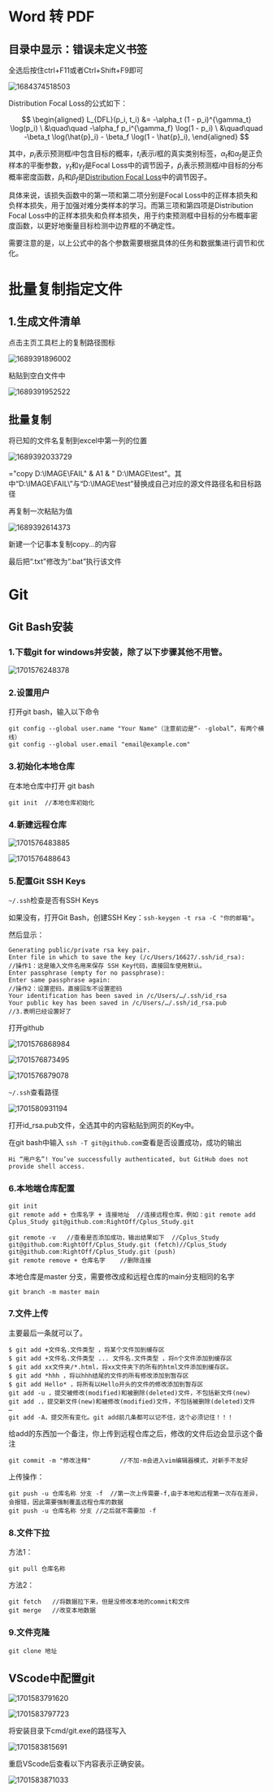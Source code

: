 # Word 转 PDF

## 目录中显示：错误未定义书签

全选后按住ctrl+F11或者Ctrl+Shift+F9即可

![1684374518503](image/Windows操作/1684374518503.png)

Distribution Focal Loss的公式如下：

$$
\begin{aligned}
L_{DFL}(p_i, t_i) &= -\alpha_t (1 - p_i)^{\gamma_t} \log(p_i) \
&\quad\quad -\alpha_f p_i^{\gamma_f} \log(1 - p_i) \
&\quad\quad -\beta_t \log(\hat{p}_i) - \beta_f \log(1 - \hat{p}_i),
\end{aligned}
$$

其中，$p_i$表示预测框$i$中包含目标的概率，$t_i$表示$i$框的真实类别标签，$\alpha_t$和$\alpha_f$是正负样本的平衡参数，$\gamma_t$和$\gamma_f$是Focal Loss中的调节因子，$\hat{p}_i$表示预测框$i$中目标的分布概率密度函数，$\beta_t$和$\beta_f$是[Distribution Focal Loss]()中的调节因子。

具体来说，该损失函数中的第一项和第二项分别是Focal Loss中的正样本损失和负样本损失，用于加强对难分类样本的学习。而第三项和第四项是Distribution Focal Loss中的正样本损失和负样本损失，用于约束预测框中目标的分布概率密度函数，以更好地衡量目标检测中边界框的不确定性。

需要注意的是，以上公式中的各个参数需要根据具体的任务和数据集进行调节和优化。

# 批量复制指定文件

## 1.生成文件清单

点击主页工具栏上的复制路径图标

![1689391896002](image/Windows操作/1689391896002.png)

粘贴到空白文件中

![1689391952522](image/Windows操作/1689391952522.png)

## 批量复制

将已知的文件名复制到excel中第一列的位置

![1689392033729](image/Windows操作/1689392033729.png)

="copy D:\IMAGE\FAIL\"  & A1 & " D:\IMAGE\test"。其中“D:\IMAGE\FAIL\”与“D:\IMAGE\test”替换成自己对应的源文件路径名和目标路径

再复制一次粘贴为值

![1689392614373](image/Windows操作/1689392614373.png)

新建一个记事本复制copy...的内容

最后把“.txt”修改为“.bat”执行该文件

# Git

## Git Bash安装

### 1.下载git for windows并安装，除了以下步骤其他不用管。

![1701576248378](image/Windows操作/1701576248378.png)

### 2.设置用户

打开git bash，输入以下命令

```
git config --global user.name "Your Name"（注意前边是“- -global”，有两个横线）
git config --global user.email "email@example.com"
```

### 3.初始化本地仓库

在本地仓库中打开 git bash

```
git init  //本地仓库初始化
```

### 4.新建远程仓库

![1701576483885](image/Windows操作/1701576483885.png)

![1701576488643](image/Windows操作/1701576488643.png)

### 5.配置Git SSH Keys

 `~/.ssh`检查是否有SSH Keys

如果没有，打开Git Bash，创建SSH Key：`ssh-keygen -t rsa -C "你的邮箱"`。

然后显示：

```
Generating public/private rsa key pair.
Enter file in which to save the key (/c/Users/16627/.ssh/id_rsa):
//操作1：这是输入文件名用来保存 SSH Key代码，直接回车使用默认。
Enter passphrase (empty for no passphrase):
Enter same passphrase again:
//操作2：设置密码，直接回车不设置密码
Your identification has been saved in /c/Users/…/.ssh/id_rsa
Your public key has been saved in /c/Users/…/.ssh/id_rsa.pub
//3.表明已经设置好了
```

打开github

![1701576868984](image/Windows操作/1701576868984.png)

![1701576873495](image/Windows操作/1701576873495.png)

![1701576879078](image/Windows操作/1701576879078.png)

`~/.ssh`查看路径

![1701580931194](image/Windows操作/1701580931194.png)

打开id_rsa.pub文件，全选其中的内容粘贴到网页的Key中。

在git bash中输入 `ssh -T git@github.com`查看是否设置成功，成功的输出

```
Hi “用户名”! You’ve successfully authenticated, but GitHub does not provide shell access.
```

### 6.本地端仓库配置

```
git init
git remote add + 仓库名字 + 连接地址  //连接远程仓库，例如：git remote add Cplus_Study git@github.com:RightOff/Cplus_Study.git

git remote -v	//查看是否添加成功，输出结果如下  //Cplus_Study     git@github.com:RightOff/Cplus_Study.git (fetch)//Cplus_Study    git@github.com:RightOff/Cplus_Study.git (push)
git remote remove + 仓库名字	//删除连接
```

本地仓库是master 分支，需要修改成和远程仓库的main分支相同的名字

```
git branch -m master main
```

### 7.文件上传

主要最后一条就可以了。

```
$ git add +文件名.文件类型 ，将某个文件加到缓存区
$ git add +文件名.文件类型 ... 文件名.文件类型 ，将n个文件添加到缓存区
$ git add xx文件夹/*.html，将xx文件夹下的所有的html文件添加到缓存区。
$ git add *hhh ，将以hhh结尾的文件的所有修改添加到暂存区
$ git add Hello* ，将所有以Hello开头的文件的修改添加到暂存区
git add -u ，提交被修改(modified)和被删除(deleted)文件，不包括新文件(new)
git add .，提交新文件(new)和被修改(modified)文件，不包括被删除(deleted)文件
…
git add -A，提交所有变化。git add前几条都可以记不住，这个必须记住！！！
```

给add的东西加一个备注，你上传到远程仓库之后，修改的文件后边会显示这个备注

```
git commit -m "修改注释"		//不加-m会进入vim编辑器模式，对新手不友好
```

上传操作：

```
git push -u 仓库名称 分支 -f	//第一次上传需要-f,由于本地和远程第一次存在差异，会报错，因此需要强制覆盖远程仓库的数据
git push -u 仓库名称 分支	//之后就不需要加 -f
```

### 8.文件下拉

方法1：

`git pull 仓库名称`

方法2：

```
git fetch	//将数据拉下来，但是没修改本地的commit和文件   
git merge	//改变本地数据
```

### 9.文件克隆

```
git clone 地址
```

## VScode中配置git

![1701583791620](image/Windows操作/1701583791620.png)

![1701583797723](image/Windows操作/1701583797723.png)

将安装目录下cmd/git.exe的路径写入

![1701583815691](image/Windows操作/1701583815691.png)

重启VScode后查看以下内容表示正确安装。

![1701583871033](image/Windows操作/1701583871033.png)
